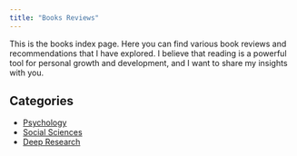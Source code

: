 ```yaml
---
title: "Books Reviews"
---
```


This is the books index page. Here you can find various book reviews and recommendations that I have explored. I believe that reading is a powerful tool for personal growth and development, and I want to share my insights with you.

## Categories

- [Psychology](./psyque/index)
- [Social Sciences](./social/index)
- [Deep Research](./research/index)
